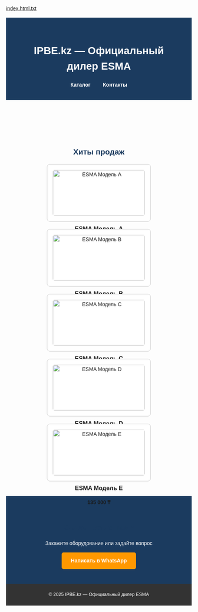 [index.html.txt](https://github.com/user-attachments/files/21958622/index.html.txt)
<!DOCTYPE html>
<html lang="ru">
<head>
<meta charset="UTF-8">
<meta name="viewport" content="width=device-width, initial-scale=1.0">
<title>IPBE — Оборудование ESMA</title>
<style>
    :root {
        --main-color: #1b3b5f;
        --accent-color: #ff9800;
    }
    body { margin:0; font-family: Arial, sans-serif; line-height: 1.5; }
    header { background: var(--main-color); color: white; padding: 30px; text-align: center; }
    nav a { color: white; margin: 0 15px; text-decoration: none; font-weight: bold; }
    section { padding: 40px 20px; max-width: 1100px; margin: auto; }
    h2 { text-align: center; color: var(--main-color); }
    .products { display: flex; flex-wrap: wrap; gap: 20px; justify-content: center; }
    .product { border: 1px solid #ccc; padding: 15px; border-radius: 8px; width: 250px; text-align: center; background: white; cursor: pointer; transition: transform .2s; }
    .product:hover { transform: scale(1.03); }
    .product img { width: 100%; height: auto; border-radius: 5px; }
    .cta { text-align: center; background: var(--main-color); color: white; padding: 40px 20px; }
    .cta a { background: var(--accent-color); color: white; padding: 12px 25px; text-decoration: none; border-radius: 5px; font-weight: bold; display: inline-block; }
    footer { background: #333; color: white; text-align: center; padding: 20px; font-size: 0.9em; }
    /* Всплывающее окно */
    .modal { display: none; position: fixed; z-index: 10; left: 0; top: 0; width: 100%; height: 100%; overflow: auto;
             background-color: rgba(0,0,0,0.6); }
    .modal-content { background-color: #fff; margin: 10% auto; padding: 20px; border-radius: 8px; max-width: 500px; position: relative; }
    .close { position: absolute; right: 15px; top: 10px; font-size: 28px; cursor: pointer; }
    .modal img { max-width: 100%; border-radius: 5px; margin-bottom: 10px; }
</style>
</head>
<body>

<header>
    <h1>IPBE.kz — Официальный дилер ESMA</h1>
    <nav>
        <a href="#products">Каталог</a>
        <a href="#contact">Контакты</a>
    </nav>
</header>

<section id="products">
    <h2>Хиты продаж</h2>
    <div class="products">
        <div class="product" data-title="ESMA Модель A" data-img="images/product1.jpg" data-desc="Подробное описание модели A. Характеристики, преимущества, гарантия." data-price="95 000 ₸">
            <img src="images/product1.jpg" alt="ESMA Модель A">
            <h3>ESMA Модель A</h3>
            <p><strong>95 000 ₸</strong></p>
        </div>
        <div class="product" data-title="ESMA Модель B" data-img="images/product2.jpg" data-desc="Подробное описание модели B." data-price="105 000 ₸">
            <img src="images/product2.jpg" alt="ESMA Модель B">
            <h3>ESMA Модель B</h3>
            <p><strong>105 000 ₸</strong></p>
        </div>
        <div class="product" data-title="ESMA Модель C" data-img="images/product3.jpg" data-desc="Подробное описание модели C." data-price="115 000 ₸">
            <img src="images/product3.jpg" alt="ESMA Модель C">
            <h3>ESMA Модель C</h3>
            <p><strong>115 000 ₸</strong></p>
        </div>
        <div class="product" data-title="ESMA Модель D" data-img="images/product4.jpg" data-desc="Подробное описание модели D." data-price="125 000 ₸">
            <img src="images/product4.jpg" alt="ESMA Модель D">
            <h3>ESMA Модель D</h3>
            <p><strong>125 000 ₸</strong></p>
        </div>
        <div class="product" data-title="ESMA Модель E" data-img="images/product5.jpg" data-desc="Подробное описание модели E." data-price="135 000 ₸">
            <img src="images/product5.jpg" alt="ESMA Модель E">
            <h3>ESMA Модель E</h3>
            <p><strong>135 000 ₸</strong></p>
        </div>
    </div>
</section>

<!-- Всплывающее окно -->
<div class="modal" id="productModal">
    <div class="modal-content">
        <span class="close">&times;</span>
        <img id="modalImg" src="" alt="">
        <h3 id="modalTitle"></h3>
        <p id="modalDesc"></p>
        <p><strong id="modalPrice"></strong></p>
        <a id="modalOrder" href="#" target="_blank" style="background: var(--accent-color); color:#fff; padding:10px 20px; border-radius:5px; text-decoration:none;">Заказать</a>
    </div>
</div>

<section id="contact" class="cta">
    <h2>Свяжитесь с нами</h2>
    <p>Закажите оборудование или задайте вопрос</p>
    <a href="https://wa.me/77001234567">Написать в WhatsApp</a>
</section>

<footer>
    &copy; 2025 IPBE.kz — Официальный дилер ESMA
</footer>

<script>
    const products = document.querySelectorAll('.product');
    const modal = document.getElementById('productModal');
    const modalImg = document.getElementById('modalImg');
    const modalTitle = document.getElementById('modalTitle');
    const modalDesc = document.getElementById('modalDesc');
    const modalPrice = document.getElementById('modalPrice');
    const modalOrder = document.getElementById('modalOrder');
    const closeBtn = document.querySelector('.close');

    products.forEach(item => {
        item.addEventListener('click', () => {
            modalImg.src = item.dataset.img;
            modalTitle.textContent = item.dataset.title;
            modalDesc.textContent = item.dataset.desc;
            modalPrice.textContent = item.dataset.price;
            modalOrder.href = `https://wa.me/77001234567?text=Хочу%20заказать%20${encodeURIComponent(item.dataset.title)}`;
            modal.style.display = 'block';
        });
    });

    closeBtn.onclick = () => modal.style.display = 'none';
    window.onclick = (e) => { if(e.target === modal) modal.style.display = 'none'; }
</script>

</body>
</html>
